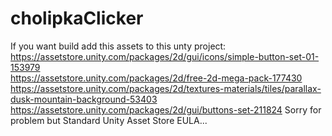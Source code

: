 # cholipkaClicker
If you want build add this assets to this unty project:
https://assetstore.unity.com/packages/2d/gui/icons/simple-button-set-01-153979 <br>
https://assetstore.unity.com/packages/2d/free-2d-mega-pack-177430
https://assetstore.unity.com/packages/2d/textures-materials/tiles/parallax-dusk-mountain-background-53403
https://assetstore.unity.com/packages/2d/gui/buttons-set-211824
Sorry for problem but Standard Unity Asset Store EULA...
